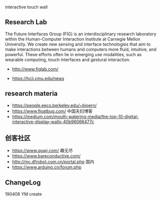 interactive touch wall

## Research Lab
The Future Interfaces Group (FIG) is an interdisciplinary research laboratory within the Human-Computer Interaction Institute at Carnegie Mellon University. We create new sensing and interface technologies that aim to make interactions between humans and computers more fluid, intuitive, and powerful. These efforts often lie in emerging use modalities, such as wearable computing, touch interfaces and gestural interaction.
- http://www.figlab.com/

- https://hcii.cmu.edu/news

## research materia
- https://people.eecs.berkeley.edu/~bjoern/  
- https://www.floatbug.com/  中国夫妇博客
- https://medium.com/mouth-watering-media/the-top-10-digital-interactive-display-walls-40b96066477c

## 创客社区
- https://www.quwj.com/ 趣无尽
- https://www.bareconductive.com/
- http://mc.dfrobot.com.cn/portal.php 国内
- https://www.arduino.cn/forum.php 


## ChangeLog
190408 YM create 
